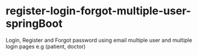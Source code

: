 # register-login-forgot-multiple-user-springBoot
Login, Register and Forgot password using email  multiple user and multiple login pages e.g (patient, doctor)
